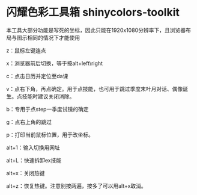 # 闪耀色彩工具箱 shinycolors-toolkit
本工具大部分功能是写死的坐标，因此只能在1920x1080分辨率下，且浏览器布局与图示相同的情况下才能使用

z：鼠标左键连点

x：浏览器前后切换，等于按alt+left\right

c：点击日历并定位至da课

v：点右下角，再点确定。用于点技能，也可用于跳过季度末叶月对话、偶像诞生。点技能时建议关闭消除。

b：专用于点step一季度试镜的确定

g：点右上角的跳过

p：打印当前鼠标位置，用于改坐标。


alt+1：输入切换用网址

alt+L：快速拆卸ex技能

alt+x：关闭热键

alt+z：恢复热键。注意别按两遍，按多了可以用alt+x取消。

